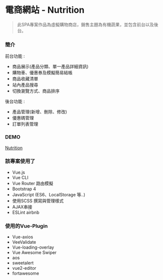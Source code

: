 # 電商網站 - Nutrition
> 此SPA專案作品為虛擬購物商店，銷售主題為有機蔬果，並包含前台以及後台。

### 簡介

前台功能 : 

* 商品展示(產品分類、單一產品詳細資訊)
* 購物車、優惠券及模擬簡易結帳
* 商品收藏清單
* 站內產品搜尋
* 切換瀏覽方式、商品排序

後台功能 : 

* 產品管理(新增、刪除、修改)
* 優惠碼管理
* 訂單列表管理

### DEMO 

[Nutrition](https://brook110413.github.io/vue-fruitstore/)

### 該專案使用了

* Vue.js 
* Vue CLI 
* Vue Router 路由模擬
* Bootstrap 4 
* JavaScript (ES6、LocalStorage 等..)
* 使用SCSS 撰寫與管理樣式
* AJAX串接
* ESLint airbnb

### 使用的Vue-Plugin

* Vue-axios 
* VeeValidate
* Vue-loading-overlay
* Vue Awesome Swiper
* aos
* sweetalert
* vue2-editor
* fortawesome
